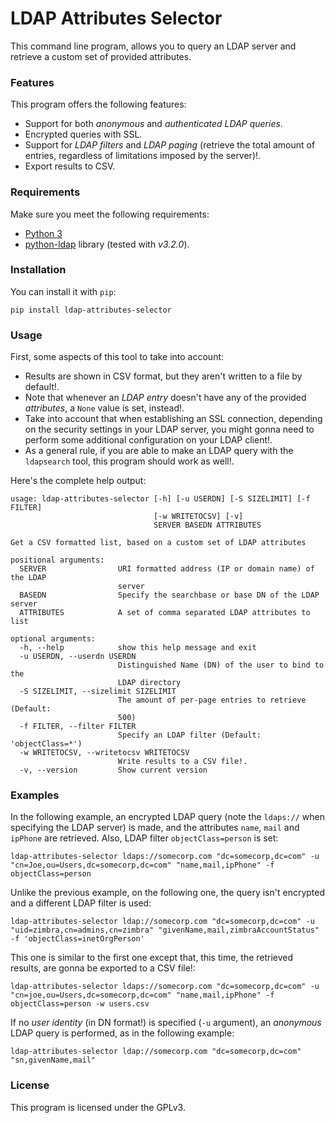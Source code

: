 # LDAP Attributes Selector 

This command line program, allows you to query an LDAP server and retrieve a custom set of provided attributes. 

### Features
This program offers the following features:
 * Support for both *anonymous* and *authenticated LDAP queries*.
 * Encrypted queries with SSL.
 * Support for *LDAP filters* and *LDAP paging* (retrieve the total amount of
entries, regardless of limitations imposed by the server)!.
 * Export results to CSV.

### Requirements
Make sure you meet the following requirements:
 * [Python 3](https://www.python.org/downloads/)
 * [python-ldap](https://pypi.python.org/pypi/python-ldap/) library (tested
with *v3.2.0*).

### Installation
You can install it with `pip`:
```
pip install ldap-attributes-selector
```

### Usage 
First, some aspects of this tool to take into account:
 * Results are shown in CSV format, but they aren't written to a file by default!.
 * Note that whenever an *LDAP entry* doesn't have any of the provided *attributes*,
a `None` value is set, instead!.
 * Take into account that when establishing an SSL connection, depending on the security settings in your
LDAP server, you might gonna need to perform some additional configuration on your LDAP client!.   
 * As a general rule, if you are able to make an LDAP query with the `ldapsearch` tool, this program should work as well!. 

Here's the complete help output:
```
usage: ldap-attributes-selector [-h] [-u USERDN] [-S SIZELIMIT] [-f FILTER]
                                [-w WRITETOCSV] [-v]
                                SERVER BASEDN ATTRIBUTES

Get a CSV formatted list, based on a custom set of LDAP attributes

positional arguments:
  SERVER                URI formatted address (IP or domain name) of the LDAP
                        server
  BASEDN                Specify the searchbase or base DN of the LDAP server
  ATTRIBUTES            A set of comma separated LDAP attributes to list

optional arguments:
  -h, --help            show this help message and exit
  -u USERDN, --userdn USERDN
                        Distinguished Name (DN) of the user to bind to the
                        LDAP directory
  -S SIZELIMIT, --sizelimit SIZELIMIT
                        The amount of per-page entries to retrieve (Default:
                        500)
  -f FILTER, --filter FILTER
                        Specify an LDAP filter (Default: 'objectClass=*')
  -w WRITETOCSV, --writetocsv WRITETOCSV
                        Write results to a CSV file!.
  -v, --version         Show current version
```

### Examples
In the following example, an encrypted LDAP query (note the `ldaps://` when specifying the LDAP server) is made, and the attributes `name`, `mail` and `ipPhone` are retrieved. Also, LDAP filter `objectClass=person` is set:
```
ldap-attributes-selector ldaps://somecorp.com "dc=somecorp,dc=com" -u "cn=Joe,ou=Users,dc=somecorp,dc=com" "name,mail,ipPhone" -f objectClass=person
```

Unlike the previous example, on the following one, the query isn't encrypted and a different LDAP filter is used: 
```
ldap-attributes-selector ldap://somecorp.com "dc=somecorp,dc=com" -u "uid=zimbra,cn=admins,cn=zimbra" "givenName,mail,zimbraAccountStatus" -f 'objectClass=inetOrgPerson'
```

This one is similar to the first one except that, this time, the retrieved results, are gonna be exported to a CSV file!: 
```
ldap-attributes-selector ldaps://somecorp.com "dc=somecorp,dc=com" -u "cn=joe,ou=Users,dc=somecorp,dc=com" "name,mail,ipPhone" -f objectClass=person -w users.csv
```

If no *user identity* (in DN format!) is specified (`-u` argument), an *anonymous* LDAP query is performed, as in the following example:
```
ldap-attributes-selector ldap://somecorp.com "dc=somecorp,dc=com" "sn,givenName,mail"
```

### License
This program is licensed under the GPLv3.

